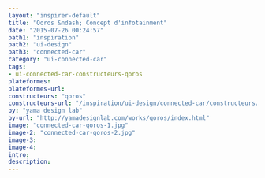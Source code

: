 ```yaml
---
layout: "inspirer-default"
title: "Qoros &ndash; Concept d'infotainment"
date: "2015-07-26 00:24:57"
path1: "inspiration"
path2: "ui-design"
path3: "connected-car"
category: "ui-connected-car"
tags:
- ui-connected-car-constructeurs-qoros
plateformes:
plateformes-url:
constructeurs: "qoros"
constructeurs-url: "/inspiration/ui-design/connected-car/constructeurs/qoros/"
by: "yama design lab"
by-url: "http://yamadesignlab.com/works/qoros/index.html"
image: "connected-car-qoros-1.jpg"
image-2: "connected-car-qoros-2.jpg"
image-3:
image-4:
intro:
description:
---
```

